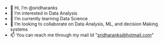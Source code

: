 - 👋 Hi, I’m @sridharanks
- 👀 I’m interested in Data Analysis
- 🌱 I’m currently learning Data Science
- 💞️ I’m looking to collaborate on Data Analysis, ML, and decision Making systems
- 📫 You can reach me through my mail Id "sridharanks@hotmail.com"

<!---
sridharanks/sridharanks is a ✨ special ✨ repository because its `README.md` (this file) appears on your GitHub profile.
You can click the Preview link to take a look at your changes.
--->

